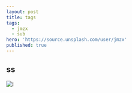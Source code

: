 ```yaml
---
layout: post
title: tags
tags:
  - jmzx
  - sub
hero: 'https://source.unsplash.com/user/jmzx'
published: true
---
```

## ss

![i](https://xjmzx.github.io/uploads/screenshot_desktop_dark.jpg)

